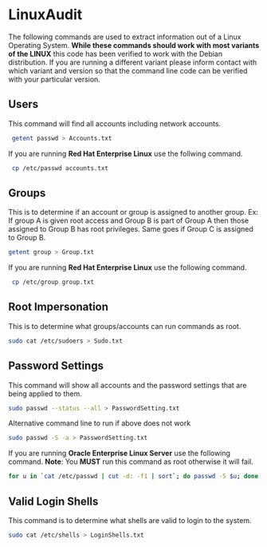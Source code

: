 # LinuxAudit

The following commands are used to extract information out of a Linux Operating System.  **While these commands should work with most variants of the LINUX** this code has been verified to work with the Debian distribution.  If you are running a different variant please inform contact with which variant and version so that the command line code can be verified with your particular version.

## Users

This command will find all accounts including network accounts.

``` Bash
 getent passwd > Accounts.txt
```

If you are running **Red Hat Enterprise Linux** use the follwing command.

``` Bash
 cp /etc/passwd accounts.txt
```

## Groups

This is to determine if an account or group is assigned to another group.  Ex: If group A is given root access and Group B is part of Group A then those assigned to Group B has root privileges.  Same goes if Group C is assigned to Group B.

``` Bash
getent group > Group.txt
```

If you are running **Red Hat Enterprise Linux** use the following command.

``` Bash
 cp /etc/group group.txt
```

## Root Impersonation

This is to determine what groups/accounts can run commands as root.

``` Bash
sudo cat /etc/sudoers > Sudo.txt
```

## Password Settings

This command will show all accounts and the password settings that are being applied to them.

``` Bash
sudo passwd --status --all > PasswordSetting.txt
```

Alternative command line to run if above does not work

``` Bash
sudo passwd -S -a > PasswordSetting.txt
```

If you are running **Oracle Enterprise Linux Server** use the following command. **Note**: You **MUST** run this command as root otherwise it will fail.

``` Bash
for u in `cat /etc/passwd | cut -d: -f1 | sort`; do passwd -S $u; done
```

## Valid Login Shells

This command is to determine what shells are valid to login to the system.

``` Bash
sudo cat /etc/shells > LoginShells.txt
```
